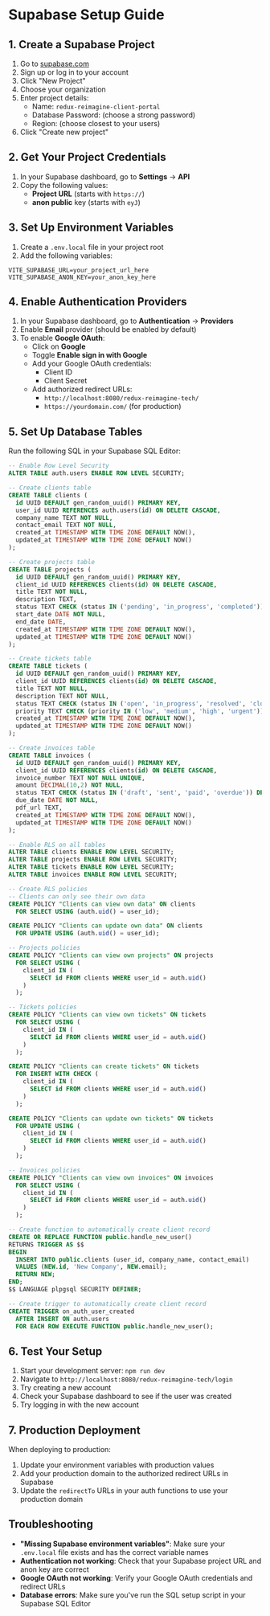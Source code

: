 # Supabase Setup Guide

## 1. Create a Supabase Project

1. Go to [supabase.com](https://supabase.com)
2. Sign up or log in to your account
3. Click "New Project"
4. Choose your organization
5. Enter project details:
   - Name: `redux-reimagine-client-portal`
   - Database Password: (choose a strong password)
   - Region: (choose closest to your users)
6. Click "Create new project"

## 2. Get Your Project Credentials

1. In your Supabase dashboard, go to **Settings** → **API**
2. Copy the following values:
   - **Project URL** (starts with `https://`)
   - **anon public** key (starts with `eyJ`)

## 3. Set Up Environment Variables

1. Create a `.env.local` file in your project root
2. Add the following variables:

```env
VITE_SUPABASE_URL=your_project_url_here
VITE_SUPABASE_ANON_KEY=your_anon_key_here
```

## 4. Enable Authentication Providers

1. In your Supabase dashboard, go to **Authentication** → **Providers**
2. Enable **Email** provider (should be enabled by default)
3. To enable **Google OAuth**:
   - Click on **Google**
   - Toggle **Enable sign in with Google**
   - Add your Google OAuth credentials:
     - Client ID
     - Client Secret
   - Add authorized redirect URLs:
     - `http://localhost:8080/redux-reimagine-tech/`
     - `https://yourdomain.com/` (for production)

## 5. Set Up Database Tables

Run the following SQL in your Supabase SQL Editor:

```sql
-- Enable Row Level Security
ALTER TABLE auth.users ENABLE ROW LEVEL SECURITY;

-- Create clients table
CREATE TABLE clients (
  id UUID DEFAULT gen_random_uuid() PRIMARY KEY,
  user_id UUID REFERENCES auth.users(id) ON DELETE CASCADE,
  company_name TEXT NOT NULL,
  contact_email TEXT NOT NULL,
  created_at TIMESTAMP WITH TIME ZONE DEFAULT NOW(),
  updated_at TIMESTAMP WITH TIME ZONE DEFAULT NOW()
);

-- Create projects table
CREATE TABLE projects (
  id UUID DEFAULT gen_random_uuid() PRIMARY KEY,
  client_id UUID REFERENCES clients(id) ON DELETE CASCADE,
  title TEXT NOT NULL,
  description TEXT,
  status TEXT CHECK (status IN ('pending', 'in_progress', 'completed')) DEFAULT 'pending',
  start_date DATE NOT NULL,
  end_date DATE,
  created_at TIMESTAMP WITH TIME ZONE DEFAULT NOW(),
  updated_at TIMESTAMP WITH TIME ZONE DEFAULT NOW()
);

-- Create tickets table
CREATE TABLE tickets (
  id UUID DEFAULT gen_random_uuid() PRIMARY KEY,
  client_id UUID REFERENCES clients(id) ON DELETE CASCADE,
  title TEXT NOT NULL,
  description TEXT NOT NULL,
  status TEXT CHECK (status IN ('open', 'in_progress', 'resolved', 'closed')) DEFAULT 'open',
  priority TEXT CHECK (priority IN ('low', 'medium', 'high', 'urgent')) DEFAULT 'medium',
  created_at TIMESTAMP WITH TIME ZONE DEFAULT NOW(),
  updated_at TIMESTAMP WITH TIME ZONE DEFAULT NOW()
);

-- Create invoices table
CREATE TABLE invoices (
  id UUID DEFAULT gen_random_uuid() PRIMARY KEY,
  client_id UUID REFERENCES clients(id) ON DELETE CASCADE,
  invoice_number TEXT NOT NULL UNIQUE,
  amount DECIMAL(10,2) NOT NULL,
  status TEXT CHECK (status IN ('draft', 'sent', 'paid', 'overdue')) DEFAULT 'draft',
  due_date DATE NOT NULL,
  pdf_url TEXT,
  created_at TIMESTAMP WITH TIME ZONE DEFAULT NOW(),
  updated_at TIMESTAMP WITH TIME ZONE DEFAULT NOW()
);

-- Enable RLS on all tables
ALTER TABLE clients ENABLE ROW LEVEL SECURITY;
ALTER TABLE projects ENABLE ROW LEVEL SECURITY;
ALTER TABLE tickets ENABLE ROW LEVEL SECURITY;
ALTER TABLE invoices ENABLE ROW LEVEL SECURITY;

-- Create RLS policies
-- Clients can only see their own data
CREATE POLICY "Clients can view own data" ON clients
  FOR SELECT USING (auth.uid() = user_id);

CREATE POLICY "Clients can update own data" ON clients
  FOR UPDATE USING (auth.uid() = user_id);

-- Projects policies
CREATE POLICY "Clients can view own projects" ON projects
  FOR SELECT USING (
    client_id IN (
      SELECT id FROM clients WHERE user_id = auth.uid()
    )
  );

-- Tickets policies
CREATE POLICY "Clients can view own tickets" ON tickets
  FOR SELECT USING (
    client_id IN (
      SELECT id FROM clients WHERE user_id = auth.uid()
    )
  );

CREATE POLICY "Clients can create tickets" ON tickets
  FOR INSERT WITH CHECK (
    client_id IN (
      SELECT id FROM clients WHERE user_id = auth.uid()
    )
  );

CREATE POLICY "Clients can update own tickets" ON tickets
  FOR UPDATE USING (
    client_id IN (
      SELECT id FROM clients WHERE user_id = auth.uid()
    )
  );

-- Invoices policies
CREATE POLICY "Clients can view own invoices" ON invoices
  FOR SELECT USING (
    client_id IN (
      SELECT id FROM clients WHERE user_id = auth.uid()
    )
  );

-- Create function to automatically create client record
CREATE OR REPLACE FUNCTION public.handle_new_user()
RETURNS TRIGGER AS $$
BEGIN
  INSERT INTO public.clients (user_id, company_name, contact_email)
  VALUES (NEW.id, 'New Company', NEW.email);
  RETURN NEW;
END;
$$ LANGUAGE plpgsql SECURITY DEFINER;

-- Create trigger to automatically create client record
CREATE TRIGGER on_auth_user_created
  AFTER INSERT ON auth.users
  FOR EACH ROW EXECUTE FUNCTION public.handle_new_user();
```

## 6. Test Your Setup

1. Start your development server: `npm run dev`
2. Navigate to `http://localhost:8080/redux-reimagine-tech/login`
3. Try creating a new account
4. Check your Supabase dashboard to see if the user was created
5. Try logging in with the new account

## 7. Production Deployment

When deploying to production:

1. Update your environment variables with production values
2. Add your production domain to the authorized redirect URLs in Supabase
3. Update the `redirectTo` URLs in your auth functions to use your production domain

## Troubleshooting

- **"Missing Supabase environment variables"**: Make sure your `.env.local` file exists and has the correct variable names
- **Authentication not working**: Check that your Supabase project URL and anon key are correct
- **Google OAuth not working**: Verify your Google OAuth credentials and redirect URLs
- **Database errors**: Make sure you've run the SQL setup script in your Supabase SQL Editor
